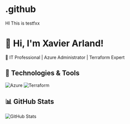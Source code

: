 # .github
HI This is testfxx
# 👋 Hi, I'm Xavier Arland!
🚀 IT Professional | Azure Administrator | Terraform Expert

## 🔧 Technologies & Tools
![Azure](https://img.shields.io/badge/Azure-0078D4?logo=microsoftazure&logoColor=white)
![Terraform](https://img.shields.io/badge/Terraform-623CE4?logo=terraform&logoColor=white)

## 📊 GitHub Stats
![GitHub Stats](https://github-readme-stats.vercel.app/api?username=YourUsername&show_icons=true&theme=radical)
